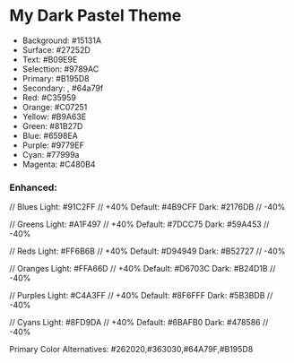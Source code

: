 # My Dark Pastel Theme

- Background: #15131A
- Surface: #27252D 
- Text: #B09E9E
- Selecttion: #9789AC
- Primary: #B195D8
- Secondary: , #64a79f
- Red: #C35959
- Orange: #C07251
- Yellow: #B9A63E
- Green: #81B27D
- Blue: #6598EA
- Purple: #9779EF
- Cyan: #77999a
- Magenta: #C480B4

### Enhanced:

// Blues
Light:   #91C2FF  // +40%
Default: #4B9CFF
Dark:    #2176DB  // -40%

// Greens
Light:   #A1F497  // +40%
Default: #7DCC75
Dark:    #59A453  // -40%

// Reds
Light:   #FF6B6B  // +40%
Default: #D94949
Dark:    #B52727  // -40%

// Oranges
Light:   #FFA66D  // +40%
Default: #D6703C
Dark:    #B24D1B  // -40%

// Purples
Light:   #C4A3FF  // +40%
Default: #8F6FFF
Dark:    #5B3BDB  // -40%

// Cyans
Light:   #8FD9DA  // +40%
Default: #6BAFB0
Dark:    #478586  // -40%

Primary Color Alternatives: #262020,#363030,#64A79F,#B195D8